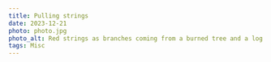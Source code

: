 ```yaml
---
title: Pulling strings
date: 2023-12-21
photo: photo.jpg
photo_alt: Red strings as branches coming from a burned tree and a log put in front of it to sit on
tags: Misc
---
```

